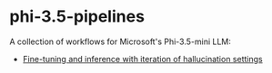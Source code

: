 # phi-3.5-pipelines

A collection of workflows for Microsoft's Phi-3.5-mini LLM:

* [Fine-tuning and inference with iteration of hallucination settings](https://github.com/dfu99/phi-3.5-pipelines/tree/main/src/ft-hallu)
